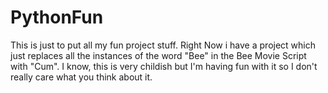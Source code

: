 # PythonFun

This is just to put all my fun project stuff. Right Now i have a project which just replaces all the instances of the word "Bee" in the Bee Movie Script with "Cum".
I know, this is very childish but I'm having fun with it so I don't really care what you think about it. 
